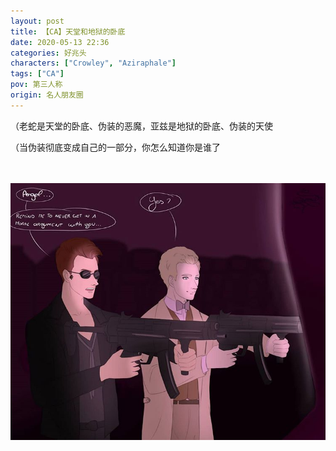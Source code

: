 ```yaml
---
layout: post
title: 【CA】天堂和地狱的卧底
date: 2020-05-13 22:36
categories: 好兆头
characters: ["Crowley", "Aziraphale"]
tags: ["CA"]
pov: 第三人称
origin: 名人朋友圈
---
```


（老蛇是天堂的卧底、伪装的恶魔，亚兹是地狱的卧底、伪装的天使

（当伪装彻底变成自己的一部分，你怎么知道你是谁了

<br><br>
![](https://raw.githubusercontent.com/junesirius/junesirius.github.io/master/assets/images/mrpyq/2020-05-13-CA-Undercover.jpg)
